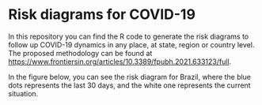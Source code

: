 # Risk diagrams for COVID-19

In this repository you can find the R code to generate the risk diagrams to follow up COVID-19 dynamics in any place, at state, region or country level.
The proposed methodology can be found at https://www.frontiersin.org/articles/10.3389/fpubh.2021.633123/full.

In the figure below, you can see the risk diagram for Brazil, where the blue dots represents the last 30 days, and the white one represents the current situation.


